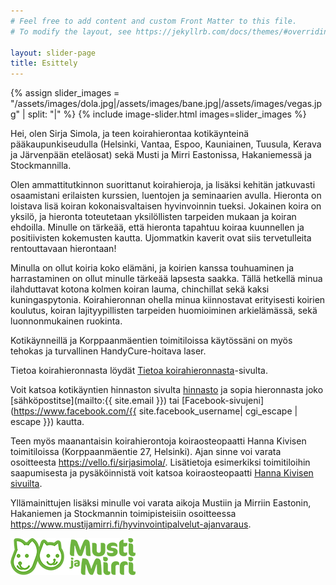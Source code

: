 ```yaml
---
# Feel free to add content and custom Front Matter to this file.
# To modify the layout, see https://jekyllrb.com/docs/themes/#overriding-theme-defaults

layout: slider-page
title: Esittely
---
```


{% assign slider_images = "/assets/images/dola.jpg|/assets/images/bane.jpg|/assets/images/vegas.jpg" | split: "|" %}
{% include image-slider.html images=slider_images %}

Hei, olen Sirja Simola, ja teen koirahierontaa kotikäynteinä pääkaupunkiseudulla (Helsinki, Vantaa, Espoo, Kauniainen, Tuusula, Kerava ja Järvenpään eteläosat) sekä Musti ja Mirri Eastonissa, Hakaniemessä ja Stockmannilla. 

Olen ammattitutkinnon suorittanut koirahieroja, ja lisäksi kehitän jatkuvasti osaamistani erilaisten kurssien, luentojen ja seminaarien avulla. Hieronta on loistava lisä koiran kokonaisvaltaisen hyvinvoinnin tueksi. Jokainen koira on yksilö, ja hieronta toteutetaan yksilöllisten tarpeiden mukaan ja koiran ehdoilla. Minulle on tärkeää, että hieronta tapahtuu koiraa kuunnellen ja positiivisten kokemusten kautta. Ujommatkin kaverit ovat siis tervetulleita rentouttavaan hierontaan!

Minulla on ollut koiria koko elämäni, ja koirien kanssa touhuaminen ja harrastaminen on ollut minulle tärkeää lapsesta saakka. Tällä hetkellä minua ilahduttavat kotona kolmen koiran lauma, chinchillat sekä kaksi kuningaspytonia. Koirahieronnan ohella minua kiinnostavat erityisesti koirien koulutus, koiran lajityypillisten tarpeiden huomioiminen arkielämässä, sekä luonnonmukainen ruokinta.

Kotikäynneillä ja Korppaanmäentien toimitiloissa käytössäni on myös tehokas ja turvallinen HandyCure-hoitava laser.

Tietoa koirahieronnasta löydät [Tietoa koirahieronnasta](/info/)-sivulta.

Voit katsoa kotikäyntien hinnaston sivulta [hinnasto](/hinnasto/) ja sopia hieronnasta joko [sähköpostitse](mailto:{{ site.email }}) tai [Facebook-sivujeni](https://www.facebook.com/{{ site.facebook_username| cgi_escape | escape }}) kautta.

Teen myös maanantaisin koirahierontoja koiraosteopaatti Hanna Kivisen toimitiloissa (Korppaanmäentie 27, Helsinki). Ajan sinne voi varata osoitteesta <https://vello.fi/sirjasimola/>. Lisätietoja esimerkiksi toimitiloihin saapumisesta ja pysäköinnistä voit katsoa koiraosteopaatti [Hanna Kivisen sivuilta](https://www.koiraosteopatia.fi/). 

Yllämainittujen lisäksi minulle voi varata aikoja Mustiin ja Mirriin Eastonin, Hakaniemen ja Stockmannin toimipisteisiin osoitteessa <https://www.mustijamirri.fi/hyvinvointipalvelut-ajanvaraus>.

![Musti ja Mirri Logo](/assets/images/Musti_ja_Mirri_kaksirivinen_PMS369_valkoiset_naamat.png)